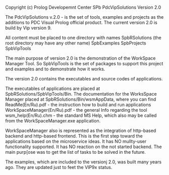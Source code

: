 Copyright (c) Prolog Developemnt Center SPb
PdcVipSolutions
Version 2.0

The PdcVipSolutions v.2.0 - is the set of tools, examples and projects as the additions to PDC Visual Prolog official product.
The current  version 2.0 is build by Vip version 9.

All content must be placed to one directory with names
SpbRSolutions (the root directory may have any other name)
    SpbExamples
    SpbProjects
    SpbVipTools

The main purpose of version 2.0 is the demonstration of the WorkSpace Manager Tool.
So SpbVipTools is the set of packages to support this project and  examples and to demonstrate how it works.

The version 2.0 contains the executables and source codes of applications.

The executables of applications are placed at SpbRSolutions/SpbVipTools/Bin.
The documentation for the WorksSpace Manager placed at SpbRSolutions/Bin/wsmAppData, where you can find
    ReadMe(En/Ru).pdf - the instruction how to build and run applications
    WorkSpaceManager(En/Ru).pdf - the general Info regarding the tool
    wsm_help(En/Ru).chm    -  the standard MS Help, which also may be called from the WorkSpaceManager.exe application.

WorkSpaceManager also is represented as the integration of http-based backend and http-based frontend. This is the first step toward the applications based on the microservice ideas. 
    It has NO mullty-user functionality supported.
    It has NO reaction on the not started backend.
The main purp[ose was to get the list of tasks to be solved in the future.

The examples, which are included to the versionj 2.0, was built many years ago. They are updated just to feet the VIP9x status.
